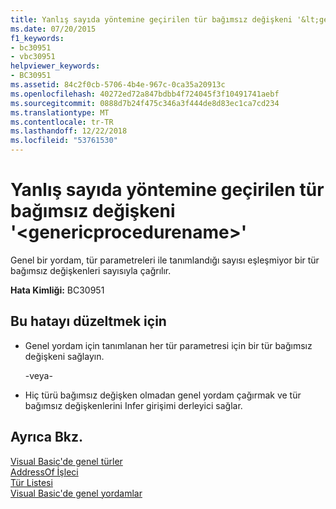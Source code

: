 ```yaml
---
title: Yanlış sayıda yöntemine geçirilen tür bağımsız değişkeni '&lt;genericprocedurename&gt;'
ms.date: 07/20/2015
f1_keywords:
- bc30951
- vbc30951
helpviewer_keywords:
- BC30951
ms.assetid: 84c2f0cb-5706-4b4e-967c-0ca35a20913c
ms.openlocfilehash: 40272ed72a847bdbb4f724045f3f10491741aebf
ms.sourcegitcommit: 0888d7b24f475c346a3f444de8d83ec1ca7cd234
ms.translationtype: MT
ms.contentlocale: tr-TR
ms.lasthandoff: 12/22/2018
ms.locfileid: "53761530"
---
```

# <a name="wrong-number-of-type-arguments-passed-to-method-ltgenericprocedurenamegt"></a>Yanlış sayıda yöntemine geçirilen tür bağımsız değişkeni '&lt;genericprocedurename&gt;'
Genel bir yordam, tür parametreleri ile tanımlandığı sayısı eşleşmiyor bir tür bağımsız değişkenleri sayısıyla çağrılır.  
  
 **Hata Kimliği:** BC30951  
  
## <a name="to-correct-this-error"></a>Bu hatayı düzeltmek için  
  
-   Genel yordam için tanımlanan her tür parametresi için bir tür bağımsız değişkeni sağlayın.  
  
     -veya-  
  
-   Hiç türü bağımsız değişken olmadan genel yordam çağırmak ve tür bağımsız değişkenlerini Infer girişimi derleyici sağlar.  
  
## <a name="see-also"></a>Ayrıca Bkz.  
 [Visual Basic'de genel türler](../../visual-basic/programming-guide/language-features/data-types/generic-types.md)  
 [AddressOf İşleci](../../visual-basic/language-reference/operators/addressof-operator.md)  
 [Tür Listesi](../../visual-basic/language-reference/statements/type-list.md)  
 [Visual Basic'de genel yordamlar](../../visual-basic/programming-guide/language-features/data-types/generic-procedures.md)
